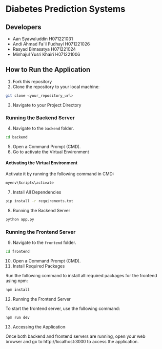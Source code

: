 # Diabetes Prediction Systems

## Developers
- Aan Syawaluddin	H071221031
- Andi Ahmad Fa'il Fudhayl H071221026
- Rasyad Bimasatya H071221024
- Minhajul Yusri Khairi H071221006

## How to Run the Application

1. Fork this repository
2. Clone the repository to your local machine:

```bash
git clone <your_repository_url>
```

3. Navigate to your Project Directory

### Running the Backend Server

4. Navigate to the `backend` folder.

```bash
cd backend
```

5. Open a Command Prompt (CMD).
6. Go to activate the Virtual Environment

#### Activating the Virtual Environment

Activate it by running the following command in CMD:

```bash
myenv\Scripts\activate
```

7. Install All Dependencies

```bash
pip install -r requirements.txt
```

8. Running the Backend Server

```bash
python app.py
```

### Running the Frontend Server

9. Navigate to the `frontend` folder.

```bash
cd frontend
```

10. Open a Command Prompt (CMD).
11. Install Required Packages

Run the following command to install all required packages for the frontend using npm:

```bash
npm install
```

12. Running the Frontend Server

To start the frontend server, use the following command:

```bash
npm run dev
```

13. Accessing the Application

Once both backend and frontend servers are running, open your web browser and go to http://localhost:3000 to access the application.